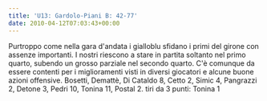 ```yaml
---
title: 'U13: Gardolo-Piani B: 42-77'
date: 2010-04-12T07:03:43+00:00
---
```

Purtroppo come nella gara d'andata i gialloblu sfidano i primi del girone con assenze importanti. I nostri riescono a stare in partita soltanto nel primo quarto, subendo un grosso parziale nel secondo quarto. C'è comunque da essere contenti per i miglioramenti visti in diversi giocatori e alcune buone azioni offensive. Bosetti, Demattè, Di Cataldo 8, Cetto 2, Simic 4, Pangrazzi 2, Detone 3, Pedri 10, Tonina 11, Postal 2. tiri da 3 punti: Tonina 1
